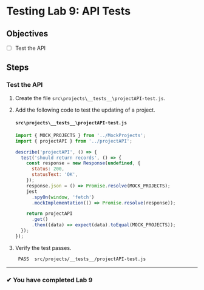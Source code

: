 # Testing Lab 9: API Tests

## Objectives

- [ ] Test the API

## Steps

### Test the API

1. Create the file `src\projects\__tests__\projectAPI-test.js`.
1. Add the following code to test the updating of a project.

   #### `src\projects\__tests__\projectAPI-test.js`

   ```js
   import { MOCK_PROJECTS } from '../MockProjects';
   import { projectAPI } from '../projectAPI';

   describe('projectAPI', () => {
     test('should return records', () => {
       const response = new Response(undefined, {
         status: 200,
         statusText: 'OK',
       });
       response.json = () => Promise.resolve(MOCK_PROJECTS);
       jest
         .spyOn(window, 'fetch')
         .mockImplementation(() => Promise.resolve(response));

       return projectAPI
         .get()
         .then((data) => expect(data).toEqual(MOCK_PROJECTS));
     });
   });
   ```

1. Verify the test passes.

   ```shell
    PASS  src/projects/__tests__/projectAPI-test.js
   ```

---

### &#10004; You have completed Lab 9

